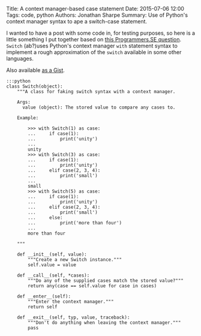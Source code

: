 Title: A context manager-based case statement
Date: 2015-07-06 12:00
Tags: code, python
Authors: Jonathan Sharpe
Summary: Use of Python's context manager syntax to ape a switch-case statement.

I wanted to have a post with some code in, for testing purposes, so here is a little
something I put together based on [this Programmers.SE question][1]. `Switch` (ab?)uses
Python's context manager `with` statement syntax to implement a rough approximation
of the `switch` available in some other languages.

Also available [as a Gist][2].

```
:::python
class Switch(object):
	"""A class for faking switch syntax with a context manager.

	Args:
	  value (object): The stored value to compare any cases to.

	Example:

		>>> with Switch(1) as case:
		...     if case(1):
		...         print('unity')
		...
		unity
		>>> with Switch(3) as case:
		...     if case(1):
		...         print('unity')
		...     elif case(2, 3, 4):
		...         print('small')
		...
		small
		>>> with Switch(5) as case:
		...     if case(1):
		...         print('unity')
		...     elif case(2, 3, 4):
		...         print('small')
		...     else:
		...         print('more than four')
		...
		more than four

	"""

	def __init__(self, value):
		"""Create a new Switch instance."""
		self.value = value

	def __call__(self, *cases):
		"""Do any of the supplied cases match the stored value?"""
		return any(case == self.value for case in cases)

	def __enter__(self):
		"""Enter the context manager."""
		return self

	def __exit__(self, typ, value, traceback):
		"""Don't do anything when leaving the context manager."""
		pass
```

  [1]: http://programmers.stackexchange.com/questions/287218/i-wrote-a-python-switch-statement
  [2]: https://gist.github.com/textbook/5e83044f637fda1a63fe
